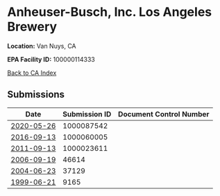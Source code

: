 # Anheuser-Busch, Inc. Los Angeles Brewery

**Location:** Van Nuys, CA

**EPA Facility ID:** 100000114333

[Back to CA Index](../../index.md)

## Submissions

| Date | Submission ID | Document Control Number |
|------|--------------|-------------------------|
| [2020-05-26](submissions/1000087542.md) | 1000087542 |  |
| [2016-09-13](submissions/1000060005.md) | 1000060005 |  |
| [2011-09-13](submissions/1000023611.md) | 1000023611 |  |
| [2006-09-19](submissions/46614.md) | 46614 |  |
| [2004-06-23](submissions/37129.md) | 37129 |  |
| [1999-06-21](submissions/9165.md) | 9165 |  |
